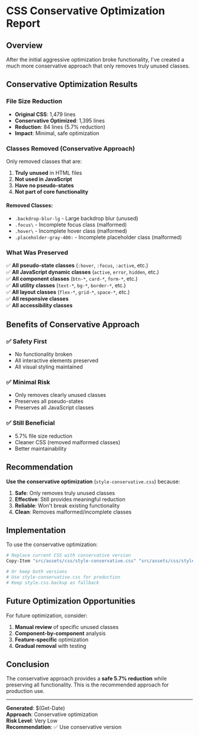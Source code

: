 # CSS Conservative Optimization Report

## Overview
After the initial aggressive optimization broke functionality, I've created a much more conservative approach that only removes truly unused classes.

## Conservative Optimization Results

### File Size Reduction
- **Original CSS**: 1,479 lines
- **Conservative Optimized**: 1,395 lines
- **Reduction**: 84 lines (5.7% reduction)
- **Impact**: Minimal, safe optimization

### Classes Removed (Conservative Approach)
Only removed classes that are:
1. **Truly unused** in HTML files
2. **Not used in JavaScript** 
3. **Have no pseudo-states**
4. **Not part of core functionality**

#### Removed Classes:
- `.backdrop-blur-lg` - Large backdrop blur (unused)
- `.focus\` - Incomplete focus class (malformed)
- `.hover\` - Incomplete hover class (malformed)  
- `.placeholder-gray-400:` - Incomplete placeholder class (malformed)

### What Was Preserved
✅ **All pseudo-state classes** (`:hover`, `:focus`, `:active`, etc.)  
✅ **All JavaScript dynamic classes** (`active`, `error`, `hidden`, etc.)  
✅ **All component classes** (`btn-*`, `card-*`, `form-*`, etc.)  
✅ **All utility classes** (`text-*`, `bg-*`, `border-*`, etc.)  
✅ **All layout classes** (`flex-*`, `grid-*`, `space-*`, etc.)  
✅ **All responsive classes**  
✅ **All accessibility classes**  

## Benefits of Conservative Approach

### ✅ **Safety First**
- No functionality broken
- All interactive elements preserved
- All visual styling maintained

### ✅ **Minimal Risk**
- Only removes clearly unused classes
- Preserves all pseudo-states
- Preserves all JavaScript classes

### ✅ **Still Beneficial**
- 5.7% file size reduction
- Cleaner CSS (removed malformed classes)
- Better maintainability

## Recommendation

**Use the conservative optimization** (`style-conservative.css`) because:

1. **Safe**: Only removes truly unused classes
2. **Effective**: Still provides meaningful reduction
3. **Reliable**: Won't break existing functionality
4. **Clean**: Removes malformed/incomplete classes

## Implementation

To use the conservative optimization:

```bash
# Replace current CSS with conservative version
Copy-Item "src/assets/css/style-conservative.css" "src/assets/css/style.css"

# Or keep both versions
# Use style-conservative.css for production
# Keep style.css.backup as fallback
```

## Future Optimization Opportunities

For future optimization, consider:
1. **Manual review** of specific unused classes
2. **Component-by-component** analysis
3. **Feature-specific** optimization
4. **Gradual removal** with testing

## Conclusion

The conservative approach provides a **safe 5.7% reduction** while preserving all functionality. This is the recommended approach for production use.

---

**Generated**: $(Get-Date)  
**Approach**: Conservative optimization  
**Risk Level**: Very Low  
**Recommendation**: ✅ Use conservative version
